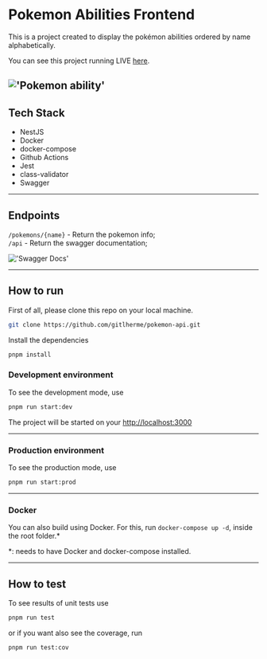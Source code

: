 # Pokemon Abilities Frontend
This is a project created to display the pokémon abilities ordered by name alphabetically.

You can see this project running LIVE [here](https://pokemon-api-0r35.onrender.com/pokemons/pikachu).

!['Pokemon ability'](https://i.imgur.com/zXK4qii.png)
---

## Tech Stack
- NestJS
- Docker
- docker-compose
- Github Actions
- Jest
- class-validator
- Swagger
---

## Endpoints
`/pokemons/{name}` - Return the pokemon info; <br>
`/api` - Return the swagger documentation;

!['Swagger Docs'](https://i.imgur.com/NvfXtEQ.png)

---

## How to run

First of all, please clone this repo on your local machine.
```bash
git clone https://github.com/gitlherme/pokemon-api.git
```

Install the dependencies
```bash
pnpm install 
```

### Development environment
To see the development mode, use
```bash
pnpm run start:dev
```

The project will be started on your [http://localhost:3000](http://localhost:3000)

---

### Production environment

To see the production mode, use
```bash
pnpm run start:prod
```
---

### Docker

You can also build using Docker. For this, run `docker-compose up -d`, inside the root folder.*

*: needs to have Docker and docker-compose installed.

---

## How to test
To see results of unit tests use
```bash
pnpm run test
```
or if you want also see the coverage, run
```bash
pnpm run test:cov
```